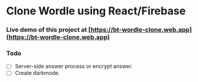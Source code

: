 # Clone Wordle using React/Firebase

### Live demo of this project at [https://bt-wordle-clone.web.app](https://bt-wordle-clone.web.app)

### Todo

- [ ] Server-side answer process or encrypt answer.
- [ ] Create darkmode.
